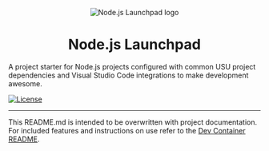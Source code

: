 <p align="center">
  <img src="https://github.com/utahstate/launchpad-node/blob/master/docs/assets/node-launchpad-logo.png" alt="Node.js Launchpad logo">
</p>

<h1 align="center">Node.js Launchpad</h1>

A project starter for Node.js projects configured with common USU project dependencies and Visual Studio Code integrations to make development awesome.

[![License](http://img.shields.io/:license-mit-blue.svg?style=flat-square)](http://badges.mit-license.org)

---

This README.md is intended to be overwritten with project documentation. For included features and instructions on use refer to the [Dev Container README](.devcontainer/README.md).
